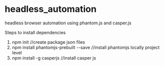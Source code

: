# headless_automation
headless browser automation using phantom.js and casper.js

Steps to install dependencies

1) npm init  //create package json files
2) npm install phantomjs-prebuilt --save   //install phantomjs locally project level
3) npm install -g casperjs                 //install casper js
